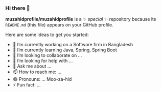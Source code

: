 ### Hi there 👋

**muzahidprofile/muzahidprofile** is a ✨ _special_ ✨ repository because its `README.md` (this file) appears on your GitHub profile.

Here are some ideas to get you started:

- 🔭 I’m currently working on a Software firm in Bangladesh
- 🌱 I’m currently learning Java, Spring, Spring Boot
- 👯 I’m looking to collaborate on ...
- 🤔 I’m looking for help with ...
- 💬 Ask me about ...
- 📫 How to reach me: ...
- 😄 Pronouns: ... Moo-za-hid
- ⚡ Fun fact: ...

